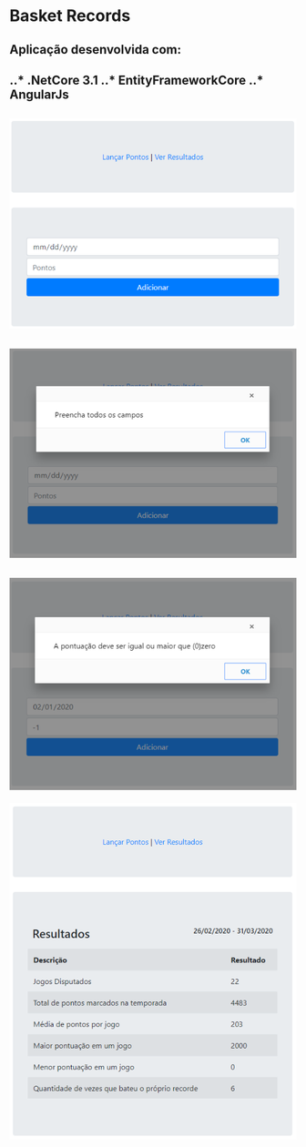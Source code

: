 # Basket Records

## Aplicação desenvolvida com:
..* .NetCore 3.1
..* EntityFrameworkCore
..* AngularJs
---
![](/basket.Spa/images/lancar-pontos.png)
---
![](/basket.Spa/images/preencher-campos.png)
---
![](/basket.Spa/images/pontuacao-invalida.png)
---
![](/basket.Spa/images/ver-resultados.png)
